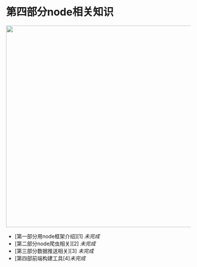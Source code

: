 # 第四部分node相关知识
 
<image src="https://github.com/MarsPen/-notes-summary/blob/master/images/node.png" width="550"></image>

* [第一部分用node框架介绍][1] *未完成*
* [第二部分node爬虫相关][2] *未完成*
* [第三部分数据推送相关][3] *未完成*
* [第四部前端构建工具[4]*未完成*


<!-- [1]: https://github.com/MarsPen/-notes-summary/blob/master/node/base.md
[2]: https://github.com/MarsPen/-notes-summary/blob/master/node/oop.md
[3]: https://github.com/MarsPen/-notes-summary/blob/master/node/function.md
[4]: https://github.com/MarsPen/-notes-summary/blob/master/node/aop.md -->
